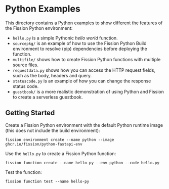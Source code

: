 # Python Examples

This directory contains a Python examples to show different the features of the Fission Python environment:
- `hello.py` is a simple Pythonic _hello world_ function.
- `sourcepkg/` is an example of how to use the Fission Python Build environment to resolve (pip) dependencies
  before deploying the function.
- `multifile/` shows how to create Fission Python functions with multiple source files.
- `requestdata.py` shows how you can access the HTTP request fields, such as the body, headers and query.
- `statuscode.py` is an example of how you can change the response status code.
- `guestbook/` is a more realistic demonstration of using Python and Fission to create a serverless guestbook.

## Getting Started

Create a Fission Python environment with the default Python runtime image (this does not include the build environment):
```
fission environment create --name python --image ghcr.io/fission/python-fastapi-env
```

Use the `hello.py` to create a Fission Python function:
```
fission function create --name hello-py --env python --code hello.py 
```

Test the function:
```
fission function test --name hello-py
```
